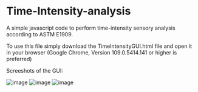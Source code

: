 # Time-Intensity-analysis
A simple javascript code to perform time-intensity sensory analysis according to ASTM E1909.

To use this file simply download the TimeIntensityGUI.html file and open it in your browser (Google Chrome, Version 109.0.5414.141 or higher is preferred)

Screeshots of the GUI:

![image](https://github.com/SarkisyanVaruzhan/Time-Intensity-analysis/assets/53826578/15b38e2c-137b-4a3c-b78f-706117eb2469)
![image](https://github.com/SarkisyanVaruzhan/Time-Intensity-analysis/assets/53826578/67974aef-702a-4eaf-9be6-77b814c88a32)
![image](https://github.com/SarkisyanVaruzhan/Time-Intensity-analysis/assets/53826578/4678940e-e9bb-4458-9d89-b0cec1b63ac8)


